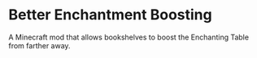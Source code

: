 # Better Enchantment Boosting

A Minecraft mod that allows bookshelves to boost the Enchanting Table from farther away.
